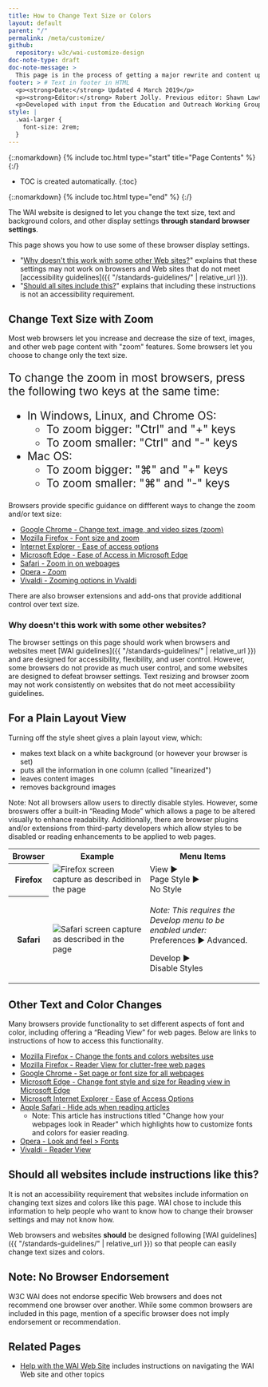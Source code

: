 ```yaml
---
title: How to Change Text Size or Colors
layout: default
parent: "/"
permalink: /meta/customize/
github:
  repository: w3c/wai-customize-design
doc-note-type: draft
doc-note-message: >
  This page is in the process of getting a major rewrite and content update.
footer: > # Text in footer in HTML
  <p><strong>Date:</strong> Updated 4 March 2019</p>
  <p><strong>Editor:</strong> Robert Jolly. Previous editor: Shawn Lawton Henry.</p>
  <p>Developed with input from the Education and Outreach Working Group (<a href="http://www.w3.org/WAI/EO/">EOWG</a>).</p>
style: |
  .wai-larger {
    font-size: 2rem;
  }
---
```


{::nomarkdown}
{% include toc.html type="start" title="Page Contents" %}
{:/}

-   TOC is created automatically.
{:toc}

{::nomarkdown}
{% include toc.html type="end" %}
{:/}

The WAI website is designed to let you change the text size, text and
background colors, and other display settings **through standard browser
settings**.

This page shows you how to use some of these browser display settings.

-   "[Why doesn't this work with some other Web sites?](#notworky)"
    explains that these settings may not work on browsers and Web sites
    that do not meet [accessibility guidelines]({{ "/standards-guidelines/" | relative_url }}).
-   "[Should all sites include this?](#alldoit)" explains that including
    these instructions is not an accessibility requirement.

## Change Text Size with Zoom

  <p>Most web browsers let you increase and decrease the size of text, images, and other web page content with "zoom" features. Some browsers let you choose to change only the text size.</p>
  <div style="font-size:1.4rem;">
  <p>To change the zoom in most browsers, press the following two keys at the same time:</p>
  <ul>
    <li>In Windows, Linux, and Chrome OS:
      <ul>
        <li>To zoom bigger: "Ctrl" and "+" keys</li>
        <li>To zoom smaller: "Ctrl" and "-" keys</li>
      </ul>
    </li>
    <li>Mac OS:
      <ul>
        <li>To zoom bigger: "⌘" and "+" keys</li>
        <li>To zoom smaller: "⌘" and "-" keys</li>
      </ul>
    </li>
  </ul>
</div>

Browsers provide specific guidance on diffferent ways to change the zoom and/or text size:

* [Google Chrome - Change text, image, and video sizes (zoom)](https://support.google.com/chrome/answer/96810?hl=en)
* [Mozilla Firefox - Font size and zoom](https://support.mozilla.org/en-US/kb/font-size-and-zoom-increase-size-of-web-pages)
* [Internet Explorer - Ease of access options](https://support.microsoft.com/en-us/help/17456/windows-internet-explorer-ease-of-access-options)
* [Microsoft Edge - Ease of Access in Microsoft Edge](https://support.microsoft.com/en-gb/help/4000734/windows-10-microsoft-edge-ease-of-access)
* [Safari - Zoom in on webpages](https://support.apple.com/guide/safari/zoom-in-on-webpages-ibrw1068/mac)
* [Opera - Zoom](https://help.opera.com/en/latest/browser-window/#zoom)
* [Vivaldi - Zooming options in Vivaldi](https://help.vivaldi.com/article/zooming-options-in-vivaldi/)

There are also browser extensions and add-ons that provide additional control over text size.

### Why doesn't this work with some other websites?

The browser settings on this page should work when browsers and websites
meet [WAI guidelines]({{ "/standards-guidelines/" | relative_url }}) and are designed for accessibility, flexibility, and user control. However, some browsers do not provide as
much user control, and some websites are designed to defeat browser
settings. Text resizing and browser zoom may not work consistently on websites that
do not meet accessibility guidelines.

## For a Plain Layout View

Turning off the style sheet gives a plain layout view, which:

-   makes text black on a white background (or however your browser is
    set)
-   puts all the information in one column (called "linearized")
-   leaves content images
-   removes background images

Note: Not all browsers allow users to directly disable styles. However, some broswers offer a built-in “Reading Mode” which allows a page to be altered visually to enhance readability. Additionally, there are browser plugins and/or extensions from third-party developers which allow styles to be disabled or reading enhancements to be applied to web pages.

<table summary="Instructions for removing styles from or enhancing the reading layout in browser">
  <tbody>
    <tr>
      <th scope="col">Browser</th>
      <th scope="col">Example</th>
      <th scope="col">Menu Items</th>
    </tr>
    <tr>
      <th scope="row">Firefox</th>
      <td><img src="{{ '/assets/img/firefox-view-page-style.png' | relative_url }}" alt="Firefox screen capture as described in the page"></td>
      <td>View ▶<br>
        Page Style ▶<br>
        No Style</td>
    </tr>
    <tr>
      <th scope="row">Safari</th>
      <td><img src="{{ '/assets/img/safari-developer-no-styles.png' | relative_url }}" alt="Safari screen capture as described in the page"></td>
      <td><p><em>Note: This requires the Develop menu to be enabled under:</em><br>Preferences ▶ Advanced.</p>
        <p>
        Develop ▶<br>
        Disable Styles</p></td>
    </tr>
    <!-- Opera no longer has a built-in way to diable styles, like Chrome.
    <tr>
      <th scope="row">Opera</th>
      <td><img src="https://www.w3.org/WAI/about/plainlayout-opera-mac.png" alt="Opera screen capture as described in the page"></td>
      <td>View ▶<br>
        Style ▶<br>
        User Mode</td>
    </tr>
    -->
  </tbody>
</table>

## Other Text and Color Changes

Many browsers provide functionality to set different aspects of font and
color, including offering a “Reading View” for web pages. Below are links to instructions of how to access this functionality.

* [Mozilla Firefox - Change the fonts and colors websites use](https://support.mozilla.org/en-US/kb/change-fonts-and-colors-websites-use)
* [Mozilla Firefox - Reader View for clutter-free web pages](https://support.mozilla.org/en-US/kb/firefox-reader-view-clutter-free-web-pages)
* [Google Chrome - Set page or font size for all webpages](https://support.google.com/chrome/answer/96810?hl=en&ref_topic=7439724#fontsize)
* [Microsoft Edge - Change font style and size for Reading view in Microsoft Edge](https://support.microsoft.com/en-us/help/4028023/microsoft-edge-change-font-style-and-size-for-reading-view)
* [Microsoft Internet Explorer - Ease of Access Options](https://support.microsoft.com/en-us/help/17456/windows-internet-explorer-ease-of-access-options)
* [Apple Safari - Hide ads when reading articles](https://support.apple.com/en-ca/guide/safari/hide-ads-when-reading-articles-sfri32632/mac)
  * Note: This article has instructions titled "Change how your webpages look in Reader" which highlights how to customize fonts and colors for easier reading.
* [Opera - Look and feel > Fonts](https://help.opera.com/en/presto/look-and-feel/#fonts)
* [Vivaldi - Reader View](https://help.vivaldi.com/article/reader-view/)

<!--
<table summary="Instructions for changing font and colors in browser">
  <tbody>
    <tr>
      <th scope="col">Browser</th>
      <th scope="col">Example</th>
      <th scope="col">To access functionality:</th>
    </tr>
    <tr>
      <th scope="row">Firefox</th>
      <td><img src="https://www.w3.org/WAI/about/other-firefox-mac.png" alt="Firefox screen capture as described in the page"></td>
      <td><p><em>Windows Menu items:</em>Tools ▶ Options<br>
        <em>Macintosh Menu items:</em> Firefox ▶ Preferences</p>
        <p><em>In dialog box:</em> General (in the left pane), Fonts &amp;
        Colors (button)</p>
      </td>
    </tr>
    <tr>
      <th scope="row">Opera</th>
      <td></td>
      <td><p><em>Windows Menu items:</em> Tools ▶ Preferences<br>
        <em>Macintosh Menu items:</em> Opera ▶ Preferences</p>
        <p><em>In dialog box:</em> Fonts and Page Style (in the left pane)</p>
      </td>
    </tr>
  </tbody>
</table> 
-->

## Should all websites include instructions like this?

It is not an accessibility requirement that websites include information
on changing text sizes and colors like this page. WAI chose to include
this information to help people who want to know how to change their
browser settings and may not know how.

Web browsers and websites **should** be designed following [WAI
guidelines]({{ "/standards-guidelines/" | relative_url }}) so that people can easily change text sizes and
colors.

## Note: No Browser Endorsement

W3C WAI does not endorse specific Web browsers and does not recommend
one browser over another. While some common browsers are included in
this page, mention of a specific browser does not imply endorsement or
recommendation.

## Related Pages

-   [Help with the WAI Web Site](https://www.w3.org/WAI/sitehelp) includes instructions on
    navigating the WAI Web site and other topics
